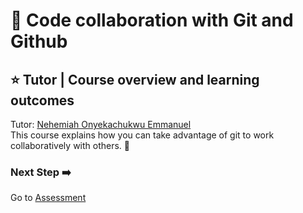 # :flags: Code collaboration with Git and Github

## :star: Tutor | Course overview and learning outcomes 

Tutor: [Nehemiah Onyekachukwu Emmanuel](https://github.com/devgenix)<br>
This course explains how you can take advantage of git to work collaboratively with others. 🚀



<!-- ## 📚  Resources 
* [A bullet summary of everything here by Akeem Qudus](https://docs.google.com/presentation/d/1K_Fj9X1VdctS1RVYVdldnx0yh1n5YaPpYCPgiFDuZCg/edit?usp=sharing)  -->

### Next Step :arrow_right:
Go to [Assessment](./assessment.md)